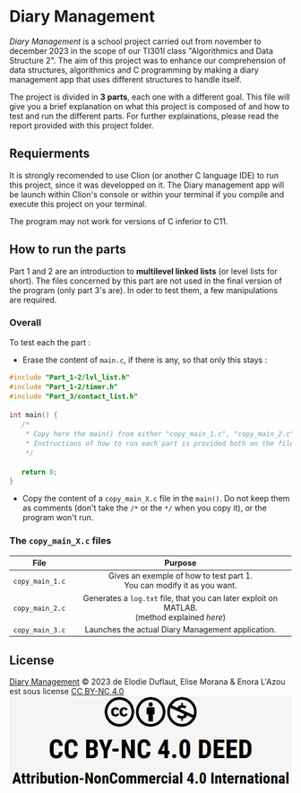 # Diary Management

_Diary Management_ is a school project carried out from november to december 2023 in 
the scope of our TI301I class "Algorithmics and Data Structure 2".
The aim of this project was to enhance our comprehension of data structures, algorithmics 
and C programming by making a diary management app that uses different structures to handle
itself. 

The project is divided in **3 parts**, each one with a different goal. This file will
give you a brief explanation on what this project is composed of and how to test and run
the different parts. For further explainations, please read the report provided with this
project folder.

## Requierments
It is strongly recomended to use Clion (or another C language IDE) to run this project,
since it was developped on it. The Diary management app will be launch within Clion's 
console or within your terminal if you compile and execute this project on your terminal.

The program may not work for versions of C inferior to C11.


## How to run the parts
Part 1 and 2 are an introduction to **multilevel linked lists** (or level lists for short).
The files concerned by this part are not used in the final version of the program (only part 3's are).
In oder to test them, a few manipulations are required.


### Overall
To test each the part :

* Erase the content of `main.c`, if there is any, so that only this stays :
 ```C
#include "Part_1-2/lvl_list.h"
#include "Part_1-2/timer.h"
#include "Part_3/contact_list.h"

int main() {
    /*
     * Copy here the main() from either "copy_main_1.c", "copy_main_2.c" or "copy_main_3.c".
     * Instructions of how to run each part is provided both on the files and the associated "READMEs.md".
     */

    return 0;
}
```

* Copy the content of a `copy_main_X.c` file in the `main()`. Do not keep
them as comments (don't take the `/*` or the `*/` when you copy it), or the 
program won't run.

### The `copy_main_X.c` files

|      File       |                                              Purpose                                              |  
|:---------------:|:-------------------------------------------------------------------------------------------------:|
| `copy_main_1.c` |            Gives an exemple of how to test part 1.<br/> You can modify it as you want.            | 
| `copy_main_2.c` | Generates a `log.txt` file, that you can later exploit on MATLAB. <br/> (method explained _here_) | 
| `copy_main_3.c` |                         Launches the actual Diary Management application.                         |


## License
[Diary Management](https://github.com/El0o/DiaryManagement) © 2023 de Elodie Duflaut, Elise Morana & Enora L'Azou est sous license [CC BY-NC 4.0](https://creativecommons.org/licenses/by-nc/4.0/?ref=chooser-v1)
![img.png](license.png)